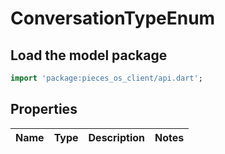 # ConversationTypeEnum

## Load the model package
```dart
import 'package:pieces_os_client/api.dart';
```

## Properties
Name | Type | Description | Notes
------------ | ------------- | ------------- | -------------




